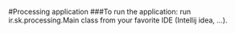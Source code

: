 #Processing application
###To run the application:
run ir.sk.processing.Main class from your favorite IDE (Intellij idea, ...).